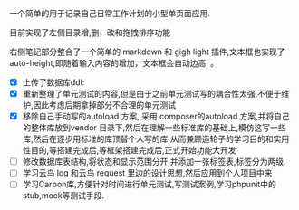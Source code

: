 一个简单的用于记录自己日常工作计划的小型单页面应用.

目前实现了左侧目录增,删，改和拖拽排序功能

右侧笔记部分整合了一个简单的 markdown 和 gigh light 插件,文本框也实现了 auto-height,即随着输入内容的增加，文本框会自动边高. 。

- [x] 上传了数据库ddl:
- [x] 重新整理了单元测试的内容,但是由于之前单元测试写的耦合性太强,不便于维护,因此考虑后期拿掉部分不合理的单元测试
- [x] 移除自己手动写的autoload 方案, 采用 composer的autoload 方案,并将自己的整体库放到vendor 目录下,然后在理解一些标准库的基础上,模仿这写一些库,然后在逐步用标准的库顶替个人写的库,从而兼顾造轮子的学习目的和实用性目的,等搭建完成后,等框架搭建完成后,正式开始功能大开发
- [ ] 修改数据库表结构,将状态和显示范围分开,并添加一张标签表,标签分为两级.
- [ ] 学习云鸟 log 和云鸟 request 里边的设计思想,然后应用到个人项目中来
- [ ] 学习Carbon库,方便针对时间进行单元测试,写测试案例,学习phpunit中的stub,mock等测试手段.
